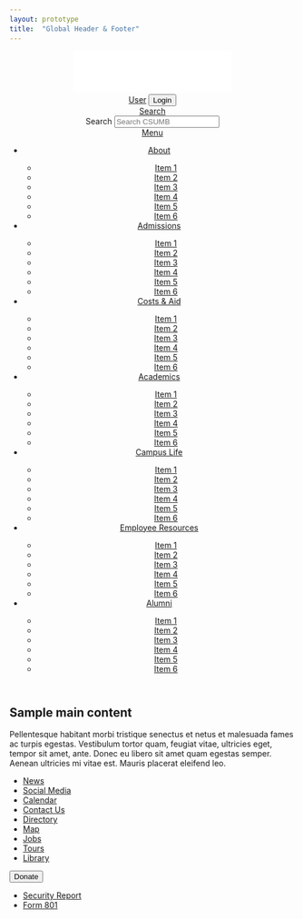```yaml
---
layout: prototype
title:  "Global Header & Footer"
---
```

<div class="header-image"></div>
<header id="header">
  <div class="limiter">
    <a class="logo" href="/index.html" title="CSUMB Home Page"><img src="../images/logos/csumb-logo-white.png" alt="CSUMB Logo" title="Cal State Monteray Bay"/></a>
    <div class="actions">
      <div class="user-login">
        <a id="pull-user" href="#"><span>User</span></a>
        <button class="btn-negative btn-small">Login</button>
      </div>
      <div class="block-search">
        <a id="pull-search" href="#"><span>Search</span></a>
        <div class="form-item-search-block-form">
          <label class="element-invisible">Search </label>
          <input placeholder="Search CSUMB" type="text" name="search_block_form" class="form-text">
        </div>
      </div>
    </div>
  </div>
  <div class="navigation">
    <div class="limiter"> 
      <a id="pull-nav" href="#"><span>Menu</span></a>
      <nav id="cbp-hrmenu" class="cbp-hrmenu">
        <ul class="main-menu">
          <li class="menu-item item-1"><a href="#" title="Item 1">About</a>
            <div class="cbp-hrsub">
              <div class="cbp-hrsub-inner">
                <div>
                  <ul>
                    <li><a href="#">Item 1</a></li>
                    <li><a href="#">Item 2</a></li>
                    <li><a href="#">Item 3</a></li>
                    <li><a href="#">Item 4</a></li>
                    <li><a href="#">Item 5</a></li>
                    <li><a href="#">Item 6</a></li>
                  </ul>
                </div>
              </div>
            </div>
          </li>
          <li class="menu-item item-2"><a href="#" title="Item 2">Admissions</a>
            <div class="cbp-hrsub">
              <div class="cbp-hrsub-inner">
                <div>
                  <ul>
                    <li><a href="#">Item 1</a></li>
                    <li><a href="#">Item 2</a></li>
                    <li><a href="#">Item 3</a></li>
                    <li><a href="#">Item 4</a></li>
                    <li><a href="#">Item 5</a></li>
                    <li><a href="#">Item 6</a></li>
                  </ul>
                </div>
              </div>
            </div>
          </li>
          <li class="menu-item item-3"><a href="#" title="Item 3">Costs &amp; Aid </a>
            <div class="cbp-hrsub">
              <div class="cbp-hrsub-inner">
                <div>
                  <ul>
                    <li><a href="#">Item 1</a></li>
                    <li><a href="#">Item 2</a></li>
                    <li><a href="#">Item 3</a></li>
                    <li><a href="#">Item 4</a></li>
                    <li><a href="#">Item 5</a></li>
                    <li><a href="#">Item 6</a></li>
                  </ul>
                </div>
              </div>
            </div>
          </li>
          <li class="menu-item item-4"><a href="#" title="Item 4">Academics</a>
            <div class="cbp-hrsub">
              <div class="cbp-hrsub-inner">
                <div>
                  <ul>
                    <li><a href="#">Item 1</a></li>
                    <li><a href="#">Item 2</a></li>
                    <li><a href="#">Item 3</a></li>
                    <li><a href="#">Item 4</a></li>
                    <li><a href="#">Item 5</a></li>
                    <li><a href="#">Item 6</a></li>
                  </ul>
                </div>
              </div>
            </div>
          </li>
          <li class="menu-item item-5"><a href="#" title="Item 5">Campus Life</a>
            <div class="cbp-hrsub">
              <div class="cbp-hrsub-inner">
                <div>
                  <ul>
                    <li><a href="#">Item 1</a></li>
                    <li><a href="#">Item 2</a></li>
                    <li><a href="#">Item 3</a></li>
                    <li><a href="#">Item 4</a></li>
                    <li><a href="#">Item 5</a></li>
                    <li><a href="#">Item 6</a></li>
                  </ul>
                </div>
              </div>
            </div>
          </li>
          <li class="menu-item item-6"><a href="#" title="Item 6">Employee Resources</a>
            <div class="cbp-hrsub">
              <div class="cbp-hrsub-inner">
                <div>
                  <ul>
                    <li><a href="#">Item 1</a></li>
                    <li><a href="#">Item 2</a></li>
                    <li><a href="#">Item 3</a></li>
                    <li><a href="#">Item 4</a></li>
                    <li><a href="#">Item 5</a></li>
                    <li><a href="#">Item 6</a></li>
                  </ul>
                </div>
              </div>
            </div>
          </li>
          <li class="menu-item item-7"><a href="#" title="Item 7" >Alumni</a>
            <div class="cbp-hrsub">
              <div class="cbp-hrsub-inner">
                <div>
                  <ul>
                    <li><a href="#">Item 1</a></li>
                    <li><a href="#">Item 2</a></li>
                    <li><a href="#">Item 3</a></li>
                    <li><a href="#">Item 4</a></li>
                    <li><a href="#">Item 5</a></li>
                    <li><a href="#">Item 6</a></li>
                  </ul>
                </div>
              </div>
            </div>
          </li>
        </ul>
      </div>
    </nav>      
  </div>
</header>


<div id="main">
  <div class="limiter">
    <div class="main-container">
    <h2>Sample main content</h2>
      <p>Pellentesque habitant morbi tristique senectus et netus et malesuada fames ac turpis egestas. Vestibulum tortor quam, feugiat vitae, ultricies eget, tempor sit amet, ante. Donec eu libero sit amet quam egestas semper. Aenean ultricies mi vitae est. Mauris placerat eleifend leo.</p>
    </div>
  </div>
</div>

<footer id="footer">
  <div class="limiter">
    <ul class="menu">
      <li class="item1"><a href="#" title="News">News</a></li>
      <li class="item2"><a href="#" title="Social Media">Social Media</a></li>
      <li class="item3"><a href="#" title="Calendar">Calendar</a></li>
      <li class="item4"><a href="#" title="Contact Us">Contact Us</a></li>
      <li class="item5"><a href="#" title="Directory">Directory</a></li>
      <li class="item6"><a href="#" title="Map">Map</a></li>
      <li class="item7"><a href="#" title="Jobs">Jobs</a></li>
      <li class="item8"><a href="#" title="Tours">Tours</a></li>
      <li class="item9"><a href="#" title="Library">Library</a></li>
    </ul>
    <div class="donate">
      <button class="btn-primary btn-large">Donate</button>
      <ul class="links">
        <li><a href="#" title="Security Report">Security Report</a></li>
        <li><a href="#" title="Form 801">Form 801</a></li>
      </ul>
    </div>
  </div>
</footer>